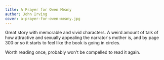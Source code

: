 ```yaml
---
title: A Prayer for Owen Meany
author: John Irving
cover: a-prayer-for-owen-meany.jpg
---
```

Great story with memorable and vivid characters. A weird amount of talk of how attractive and sexually appealing the narrator's mother is, and by page 300 or so it starts to feel like the book is going in circles. 

Worth reading once, probably won't be compelled to read it again.
